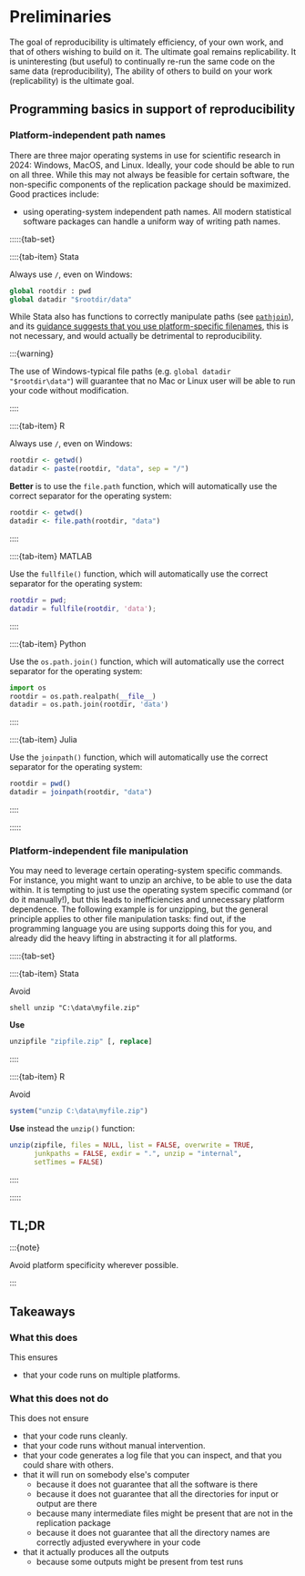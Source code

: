 # Preliminaries

The goal of reproducibility is ultimately efficiency, of your own work, and that of others wishing to build on it. The ultimate goal remains replicability. It is uninteresting (but useful) to continually re-run the same code on the same data (reproducibility), The ability of others to build on your work (replicability) is the ultimate goal.

## Programming basics in support of reproducibility

### Platform-independent path names

There are three major operating systems in use for scientific research in 2024: Windows, MacOS, and Linux. Ideally, your code should be able to run on all three. While this may not always be feasible for certain software, the non-specific components of the replication package should be maximized. Good practices include:

- using operating-system independent path names. All modern statistical software packages can handle a uniform way of writing path names.


:::::{tab-set}


::::{tab-item} Stata

Always use `/`, even on Windows:

```stata
global rootdir : pwd
global datadir "$rootdir/data"
```

While Stata also has functions to correctly manipulate paths (see [`pathjoin`](https://www.stata.com/manuals/m-5pathjoin.pdf)), and its [guidance suggests that you use platform-specific filenames](https://www.stata.com/manuals/u.pdf#ubyvarlistconstructFilenamingconventions), this is not necessary, and would actually be detrimental to reproducibility.

:::{warning}

The use of Windows-typical file paths (e.g. `global datadir "$rootdir\data"`) will guarantee that no Mac or Linux user will be able to run your code without modification.

::::

::::{tab-item} R


Always use `/`, even on Windows:

```R
rootdir <- getwd()
datadir <- paste(rootdir, "data", sep = "/")
```

**Better** is to use the `file.path` function, which will automatically use the correct separator for the operating system:

```R
rootdir <- getwd()
datadir <- file.path(rootdir, "data")
```

::::

::::{tab-item} MATLAB


Use the `fullfile()` function, which will automatically use the correct separator for the operating system:

```matlab
rootdir = pwd;
datadir = fullfile(rootdir, 'data');
```

::::

::::{tab-item} Python


Use the `os.path.join()` function, which will automatically use the correct separator for the operating system:

```python
import os
rootdir = os.path.realpath(__file__)
datadir = os.path.join(rootdir, 'data')
```

::::

::::{tab-item} Julia


Use the `joinpath()` function, which will automatically use the correct separator for the operating system:

```julia
rootdir = pwd()
datadir = joinpath(rootdir, "data")
```

::::

:::::

### Platform-independent file manipulation

You may need to leverage certain operating-system specific commands. For instance, you might want to unzip an archive, to be able to use the data within. It is tempting to just use the operating system specific command (or do it manually!), but this leads to inefficiencies and unnecessary platform dependence. The following example is for unzipping, but the general principle applies to other file manipulation tasks: find out, if the programming language you are using supports doing this for you, and already did the heavy lifting in abstracting it for all platforms.


:::::{tab-set}


::::{tab-item} Stata

Avoid

```{.stata eval=FALSE}
shell unzip "C:\data\myfile.zip"
```

**Use**

```stata
unzipfile "zipfile.zip" [, replace]
```

::::

::::{tab-item} R

Avoid

```r
system("unzip C:\data\myfile.zip")
```
**Use** instead the `unzip()` function:


```r
unzip(zipfile, files = NULL, list = FALSE, overwrite = TRUE,
      junkpaths = FALSE, exdir = ".", unzip = "internal",
      setTimes = FALSE)
```
::::

:::::


## TL;DR

:::{note}

Avoid platform specificity wherever possible.

:::

## Takeaways

### What this does

This ensures

- that your code runs on multiple platforms.

### What this does not do

This does not ensure

- that your code runs cleanly.
- that your code runs without manual intervention.
- that your code generates a log file that you can inspect, and that you could share with others.
- that it will run on somebody else's computer
  - because it does not guarantee that all the software is there
  - because it does not guarantee that all the directories for input or output are there
  - because many intermediate files might be present that are not in the replication package
  - because it does not guarantee that all the directory names are correctly adjusted everywhere in your code
- that it actually produces all the outputs
  - because some outputs might be present from test runs
